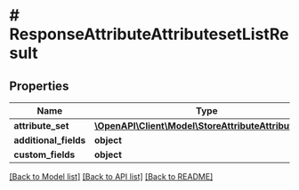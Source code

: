 # # ResponseAttributeAttributesetListResult

## Properties

Name | Type | Description | Notes
------------ | ------------- | ------------- | -------------
**attribute_set** | [**\OpenAPI\Client\Model\StoreAttributeAttributeSet[]**](StoreAttributeAttributeSet.md) |  | [optional]
**additional_fields** | **object** |  | [optional]
**custom_fields** | **object** |  | [optional]

[[Back to Model list]](../../README.md#models) [[Back to API list]](../../README.md#endpoints) [[Back to README]](../../README.md)
